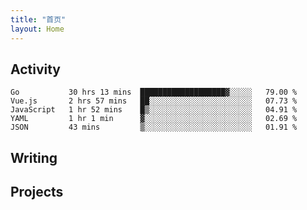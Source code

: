 ```yaml
---
title: "首页"
layout: Home
---
```


## Activity
<!--START_SECTION:waka-->
```text
Go           30 hrs 13 mins  ███████████████████▓░░░░░   79.00 % 
Vue.js       2 hrs 57 mins   ██░░░░░░░░░░░░░░░░░░░░░░░   07.73 % 
JavaScript   1 hr 52 mins    █▒░░░░░░░░░░░░░░░░░░░░░░░   04.91 % 
YAML         1 hr 1 min      ▓░░░░░░░░░░░░░░░░░░░░░░░░   02.69 % 
JSON         43 mins         ▒░░░░░░░░░░░░░░░░░░░░░░░░   01.91 % 
```
<!--END_SECTION:waka-->

## Writing
<PindedPosts />

## Projects
<Projects />

